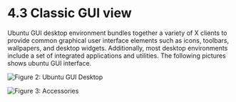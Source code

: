 # 4.3   Classic GUI view

Ubuntu GUI desktop environment bundles together a variety of X clients to provide common graphical user interface elements such as icons, toolbars, wallpapers, and desktop widgets. Additionally, most desktop environments include a set of integrated applications and utilities. The following pictures shows ubuntu GUI interface.

![Figure 2:  Ubuntu GUI Desktop](broken-reference)

![Figure 3:  Accessories](broken-reference)
